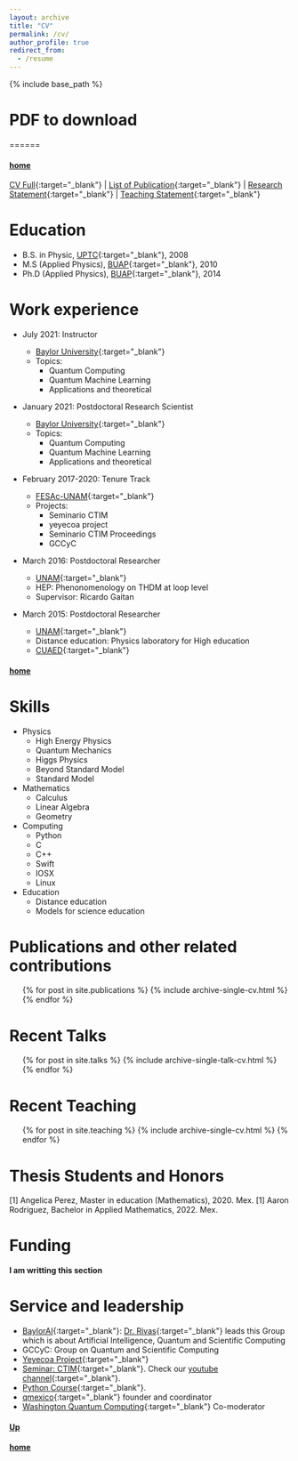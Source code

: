 ```yaml
---
layout: archive
title: "CV"
permalink: /cv/
author_profile: true
redirect_from:
  - /resume
---
```


{% include base_path %}

# PDF to download<a name="PDFCVInfoJO"></a>
======
#### [home](../)

[CV Full](https://tinyurl.com/ycxz6ce2){:target="_blank"} | [List of Publication](https://tinyurl.com/yeg3sssd){:target="_blank"} | [Research Statement](https://tinyurl.com/ydpjzefq){:target="_blank"}  | [Teaching Statement](https://tinyurl.com/yecsx4hn){:target="_blank"}   


Education
======
* B.S. in Physic, [UPTC](http://www.uptc.edu.co/){:target="_blank"}, 2008
* M.S (Applied Physics), [BUAP](https://www.fcfm.buap.mx/){:target="_blank"}, 2010
* Ph.D (Applied Physics), [BUAP](https://www.fcfm.buap.mx/){:target="_blank"}, 2014

Work experience
======

* July 2021: Instructor
  * [Baylor University](https://www.baylor.edu/){:target="_blank"}
  * Topics: 
    - Quantum Computing
    - Quantum Machine Learning
    - Applications and theoretical


* January 2021: Postdoctoral Research Scientist
  * [Baylor University](https://www.baylor.edu/){:target="_blank"}
  * Topics: 
    - Quantum Computing
    - Quantum Machine Learning
    - Applications and theoretical

* February 2017-2020: Tenure Track
  * [FESAc-UNAM](https://www.acatlan.unam.mx/){:target="_blank"}
  * Projects: 
    - Seminario CTIM
    - yeyecoa project
    - Seminario CTIM Proceedings
    - GCCyC


* March 2016: Postdoctoral Researcher
  * [UNAM](https://www.cuautitlan.unam.mx/#gsc.tab=0){:target="_blank"}
  * HEP: Phenonomenology on THDM at loop level
  * Supervisor: Ricardo Gaitan

* March 2015: Postdoctoral Researcher
  * [UNAM](https://www.unam.mx/){:target="_blank"}
  * Distance education: Physics laboratory for High education
  * [CUAED](https://distancia.cuaed.unam.mx/){:target="_blank"}


#### [home](../)

Skills
======
* Physics
  * High Energy Physics
  * Quantum Mechanics
  * Higgs Physics
  * Beyond Standard Model
  * Standard Model
* Mathematics
  * Calculus
  * Linear Algebra
  * Geometry
* Computing
  * Python
  * C
  * C++
  * Swift
  * IOSX
  * Linux
* Education
  * Distance education
  * Models for science education
  
 
Publications and other related contributions
======
  <ul>
  	{% for post in site.publications %}
    	{% include archive-single-cv.html %}
  	{% endfor %}
  </ul>
  
Recent Talks
======
  <ul>	
  	{% for post in site.talks %}
    	{% include archive-single-talk-cv.html %}
  	{% endfor %}
  </ul>
  
Recent Teaching
======
  <ul>
	{% for post in site.teaching %}
    	{% include archive-single-cv.html %}
  	{% endfor %}
  </ul>
  

Thesis Students and Honors
======  


[1] Angelica Perez, Master in education (Mathematics), 2020. Mex.
[1] Aaron Rodriguez, Bachelor in Applied Mathematics, 2022. Mex.
  
Funding
======

**I am writting this section** 
  
Service and leadership
======
* [BaylorAI](https://baylor.ai/){:target="_blank"}: [Dr. Rivas](https://rivas.ai/){:target="_blank"} leads this Group which is about Artificial Intelligence, Quantum and Scientific Computing
* GCCyC: Group on Quantum and Scientific Computing
* [Yeyecoa Project](http://www.yeyecoa.acatlan.unam.mx/){:target="_blank"}
* [Seminar: CTIM](https://sites.google.com/view/ctimfesac){:target="_blank"}. Check our [youtube channel](https://www.youtube.com/channel/UC0xcSLbzXcggYuz182gABaA){:target="_blank"}.
* [Python Course](https://sites.google.com/view/cursosyeyecoa/p%C3%A1gina-principal){:target="_blank"}.
* [qmexico](http://qmexico.org/){:target="_blank"} founder and coordinator
* [Washington Quantum Computing](https://www.meetup.com/Washington-Quantum-Computing-Meetup){:target="_blank"} Co-moderator 


#### [Up](#PDFCVInfoJO)
#### [home](../)